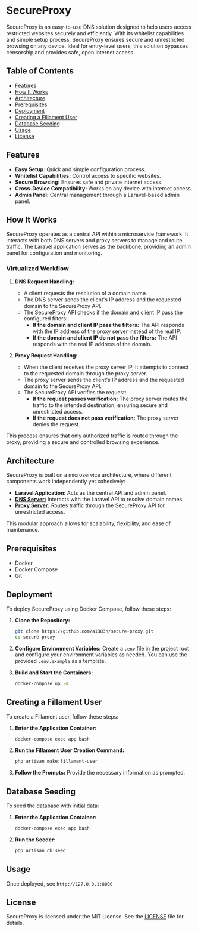 # SecureProxy

SecureProxy is an easy-to-use DNS solution designed to help users access restricted websites securely and efficiently. With its whitelist capabilities and simple setup process, SecureProxy ensures secure and unrestricted browsing on any device. Ideal for entry-level users, this solution bypasses censorship and provides safe, open internet access.

## Table of Contents

- [Features](#features)
- [How It Works](#how-it-works)
- [Architecture](#architecture)
- [Prerequisites](#prerequisites)
- [Deployment](#deployment)
- [Creating a Fillament User](#creating-a-fillament-user)
- [Database Seeding](#database-seeding)
- [Usage](#usage)
- [License](#license)

## Features

- **Easy Setup:** Quick and simple configuration process.
- **Whitelist Capabilities:** Control access to specific websites.
- **Secure Browsing:** Ensures safe and private internet access.
- **Cross-Device Compatibility:** Works on any device with internet access.
- **Admin Panel:** Central management through a Laravel-based admin panel.

## How It Works

SecureProxy operates as a central API within a microservice framework. It interacts with both DNS servers and proxy servers to manage and route traffic. The Laravel application serves as the backbone, providing an admin panel for configuration and monitoring.

### Virtualized Workflow

1. **DNS Request Handling:**
    - A client requests the resolution of a domain name.
    - The DNS server sends the client's IP address and the requested domain to the SecureProxy API.
    - The SecureProxy API checks if the domain and client IP pass the configured filters:
        - **If the domain and client IP pass the filters:** The API responds with the IP address of the proxy server instead of the real IP.
        - **If the domain and client IP do not pass the filters:** The API responds with the real IP address of the domain.

2. **Proxy Request Handling:**
    - When the client receives the proxy server IP, it attempts to connect to the requested domain through the proxy server.
    - The proxy server sends the client's IP address and the requested domain to the SecureProxy API.
    - The SecureProxy API verifies the request:
        - **If the request passes verification:** The proxy server routes the traffic to the intended destination, ensuring secure and unrestricted access.
        - **If the request does not pass verification:** The proxy server denies the request.

This process ensures that only authorized traffic is routed through the proxy, providing a secure and controlled browsing experience.

## Architecture

SecureProxy is built on a microservice architecture, where different components work independently yet cohesively:

- **Laravel Application:** Acts as the central API and admin panel.
- [**DNS Server:**](https://github.com/a1383n/dns_reverse_proxy) Interacts with the Laravel API to resolve domain names.
- [**Proxy Server:**](https://github.com/a1383n/secureforward-proxy) Routes traffic through the SecureProxy API for unrestricted access.

This modular approach allows for scalability, flexibility, and ease of maintenance.

## Prerequisites

- Docker
- Docker Compose
- Git

## Deployment

To deploy SecureProxy using Docker Compose, follow these steps:

1. **Clone the Repository:**
    ```bash
    git clone https://github.com/a1383n/secure-proxy.git
    cd secure-proxy
    ```

2. **Configure Environment Variables:**
    Create a `.env` file in the project root and configure your environment variables as needed. You can use the provided `.env.example` as a template.

3. **Build and Start the Containers:**
    ```bash
    docker-compose up -d
    ```

## Creating a Fillament User

To create a Fillament user, follow these steps:

1. **Enter the Application Container:**
    ```bash
    docker-compose exec app bash
    ```

2. **Run the Fillament User Creation Command:**
    ```bash
    php artisan make:fillament-user
    ```

3. **Follow the Prompts:** Provide the necessary information as prompted.

## Database Seeding

To seed the database with initial data:

1. **Enter the Application Container:**
    ```bash
    docker-compose exec app bash
    ```

2. **Run the Seeder:**
    ```bash
    php artisan db:seed
    ```

## Usage

Once deployed, see `http://127.0.0.1:8000`

## License

SecureProxy is licensed under the MIT License. See the [LICENSE](LICENSE) file for details.
